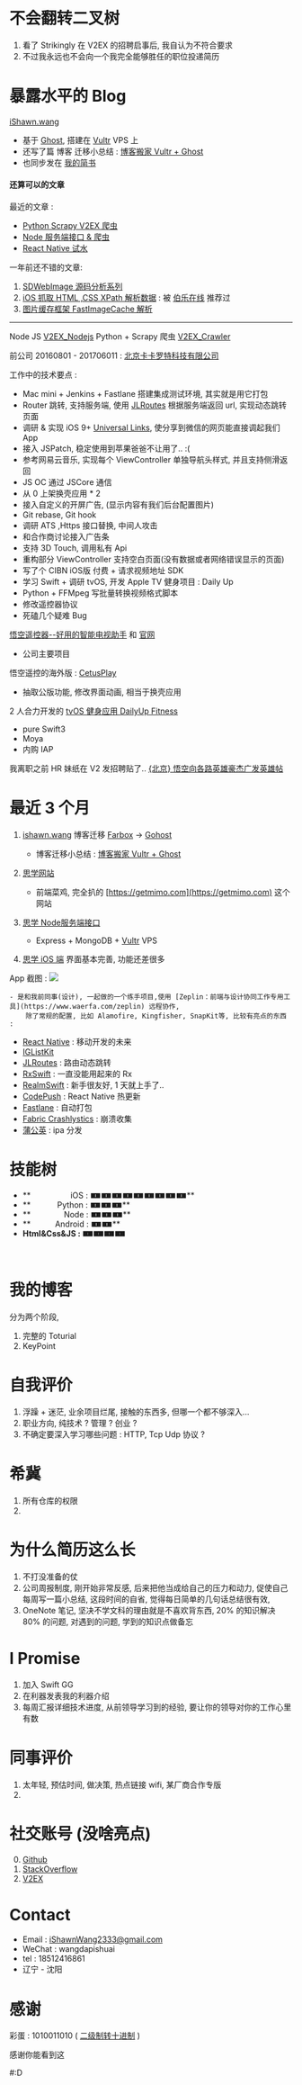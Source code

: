 # 不会翻转二叉树

1. 看了 Strikingly 在 V2EX 的招聘启事后, 我自认为不符合要求
2. 不过我永远也不会向一个我完全能够胜任的职位投递简历


# 暴露水平的 Blog

[iShawn.wang](https://ishawn.wang)  

- 基于 [Ghost](https://ghost.org),  搭建在 [Vultr](https://www.vultr.com) VPS 上
- 还写了篇 博客 迁移小总结 : [博客搬家 Vultr + Ghost](https://www.ishawn.wang/20/)
- 也同步发在 [我的简书](http://www.jianshu.com/u/192cd7521ac8)

#### 还算可以的文章

最近的文章 : 

- [Python Scrapy V2EX 爬虫](https://www.ishawn.wang/25/)
- [Node 服务端接口 & 爬虫](https://ishawn.wang/24/)
- [React Native 试水](https://ishawn.wang/21/)

一年前还不错的文章:

1. [SDWebImage 源码分析系列](https://ishawn.wang/8/)
2. [iOS 抓取 HTML ,CSS XPath 解析数据](https://ishawn.wang/5/) : 被 [伯乐在线](http://www.jobbole.com) 推荐过
3. [图片缓存框架 FastImageCache 解析](https://ishawn.wang/3/)


--- 

Node JS [V2EX_Nodejs](https://github.com/iShawnWang/V2EX_Nodejs)
Python + Scrapy 爬虫 [V2EX_Crawler](https://github.com/iShawnWang/V2EX_Crawler)

前公司 20160801 - 201706011 : [北京卡卡罗特科技有限公司](https://www.qichacha.com/firm_103e23b6e41f4b4da807639414812319.html)

工作中的技术要点 : 

- Mac mini + Jenkins + Fastlane 搭建集成测试环境, 其实就是用它打包
- Router 跳转, 支持服务端, 使用 [JLRoutes](https://github.com/joeldev/JLRoutes) 根据服务端返回 url, 实现动态跳转页面
- 调研 & 实现 iOS 9+ [Universal Links](http://strivingboy.github.io/blog/2015/09/27/ios9/), 使分享到微信的网页能直接调起我们 App
- 接入 JSPatch, 稳定使用到苹果爸爸不让用了..  :(
- 参考网易云音乐, 实现每个 ViewController 单独导航头样式, 并且支持侧滑返回
- JS OC 通过 JSCore 通信
- 从 0 上架换壳应用 * 2
- 接入自定义的开屏广告, (显示内容有我们后台配置图片)
- Git rebase, Git hook
- 调研 ATS ,Https 接口替换, 中间人攻击
- 和合作商讨论接入广告条
- 支持 3D Touch, 调用私有 Api
- 重构部分 ViewController 支持空白页面(没有数据或者网络错误显示的页面)
- 写了个 CIBN iOS版 付费 + 请求视频地址 SDK
- 学习 Swift + 调研 tvOS, 开发 Apple TV 健身项目 : Daily Up
- Python + FFMpeg 写批量转换视频格式脚本
- 修改遥控器协议
- 死磕几个疑难 Bug

[悟空遥控器--好用的智能电视助手](https://itunes.apple.com/de/app/悟空遥控器-好用的智能电视助手/id963627758?mt=8) 和 [官网](http://www.wukongtv.com)

- 公司主要项目

悟空遥控的海外版 : [CetusPlay](https://itunes.apple.com/us/app/cetusplay/id1219898700?mt=8)

- 抽取公版功能, 修改界面动画, 相当于换壳应用

2 人合力开发的 [tvOS 健身应用 DailyUp Fitness](https://itunes.apple.com/us/app/dailyup-fitness/id1240741148?mt=8)

- pure Swift3
- Moya
- 内购 IAP

我离职之前 HR 妹纸在 V2 发招聘贴了..  [{北京} 悟空向各路英雄豪杰广发英雄帖](https://www.v2ex.com/t/364008) 

# 最近 3 个月

1. [ishawn.wang](https://www.ishawn.wang) 博客迁移 [Farbox](https://www.farbox.com) -> [Gohost]()
    - 博客迁移小总结 : [博客搬家 Vultr + Ghost](https://www.ishawn.wang/page/2/#open)
1. [思学网站](http://sixue.me)
    - 前端菜鸡, 完全扒的 [https://getmimo.com](https://getmimo.com) 这个网站

2. [思学 Node服务端接口](http://api.sixue.me/course/59808c5c7c534e1c8be6fad9)
    - Express + MongoDB + [Vultr](https://www.vultr.com) VPS
    
3. [思学 iOS 端]()
界面基本完善, 功能还差很多

App 截图 :
![](http://d.pr/i/mrM5yp+)

    - 是和我前同事(设计), 一起做的一个练手项目,使用 [Zeplin：前端与设计协同工作专用工具](https://www.waerfa.com/zeplin) 远程协作, 
        除了常规的配置, 比如 Alamofire, Kingfisher, SnapKit等, 比较有亮点的东西 : 
        
- [React Native](https://facebook.github.io/react-native/) : 移动开发的未来
- [IGListKit](https://github.com/Instagram/IGListKit)
- [JLRoutes](https://github.com/joeldev/JLRoutes) : 路由动态跳转
- [RxSwift](https://github.com/ReactiveX/RxSwift) : 一直没能用起来的 Rx
- [RealmSwift](https://realm.io/cn/) : 新手很友好, 1 天就上手了..
- [CodePush](https://microsoft.github.io/code-push/) : React Native 热更新
- [Fastlane](https://github.com/fastlane/fastlane) : 自动打包
- [Fabric Crashlystics](https://fabric.io/) : 崩溃收集
- [蒲公英](https://www.pgyer.com) : ipa 分发


# 技能树
- **                  iOS : 🀰🀰🀰🀰🀰🀰🀰🀰🀰**
- **            Python : 🀰🀰🀰**
- **               Node : 🀰🀰🀰**
- **           Android : 🀰🀰**
- **Html&Css&JS : 🀰🀰🀰🀰**

<br/>

# 我的博客
分为两个阶段, 
1. 完整的 Toturial
2. KeyPoint

# 自我评价
1. 浮躁 + 迷茫, 业余项目烂尾, 接触的东西多, 但哪一个都不够深入...
2. 职业方向, 纯技术 ? 管理 ? 创业 ?
3. 不确定要深入学习哪些问题 : HTTP, Tcp Udp 协议 ? 


# 希冀
1. 所有仓库的权限
2. 


# 为什么简历这么长
1. 不打没准备的仗
2. 公司周报制度, 刚开始非常反感, 后来把他当成给自己的压力和动力, 促使自己每周写一篇小总结, 
这段时间的自省, 觉得每日简单的几句话总结很有效, 
3. OneNote 笔记, 坚决不学文科的理由就是不喜欢背东西, 20% 的知识解决 80% 的问题, 对遇到的问题, 学到的知识点做备忘


# I Promise
1. 加入 Swift GG
2. 在利器发表我的利器介绍
3. 每周汇报详细技术进度, 从前领导学习到的经验, 要让你的领导对你的工作心里有数


# 同事评价
1. 太年轻, 预估时间, 做决策, 热点链接 wifi, 某厂商合作专版
2. 


# 社交账号 (没啥亮点)

0. [Github](https://github.com/iShawnWang)
1. [StackOverflow](https://stackoverflow.com/users/5767487/shawn-wang?tab=profile)
2. [V2EX](https://www.v2ex.com/member/iShawnWang)


# Contact
- Email : iShawnWang2333@gmail.com
- WeChat : wangdapishuai
- tel : 18512416861
- 辽宁 - 沈阳


# 感谢

彩蛋 : 1010011010 ( [二级制转十进制](http://tool.oschina.net/hexconvert) ) 

感谢你能看到这

#:D




